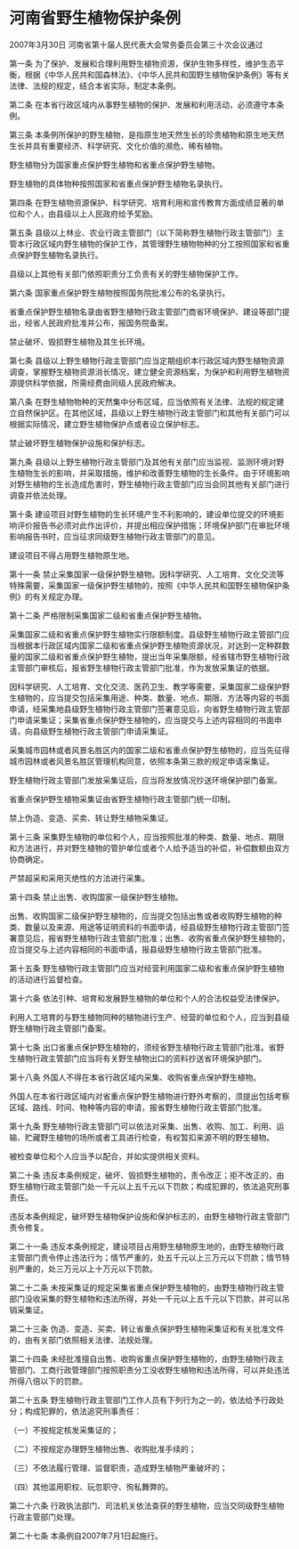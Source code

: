# 河南省野生植物保护条例

2007年3月30日 河南省第十届人民代表大会常务委员会第三十次会议通过

<!-- INFO END -->

第一条 为了保护、发展和合理利用野生植物资源，保护生物多样性，维护生态平衡，根据《中华人民共和国森林法》、《中华人民共和国野生植物保护条例》等有关法律、法规的规定，结合本省实际，制定本条例。

第二条 在本省行政区域内从事野生植物的保护、发展和利用活动，必须遵守本条例。

第三条 本条例所保护的野生植物，是指原生地天然生长的珍贵植物和原生地天然生长并具有重要经济、科学研究、文化价值的濒危、稀有植物。

野生植物分为国家重点保护野生植物和省重点保护野生植物。

野生植物的具体物种按照国家和省重点保护野生植物名录执行。

第四条 在野生植物资源保护、科学研究、培育利用和宣传教育方面成绩显著的单位和个人，由县级以上人民政府给予奖励。

第五条 县级以上林业、农业行政主管部门（以下简称野生植物行政主管部门）主管本行政区域内野生植物的保护工作，其管理野生植物物种的分工按照国家和省重点保护野生植物名录执行。

县级以上其他有关部门依照职责分工负责有关的野生植物保护工作。

第六条 国家重点保护野生植物按照国务院批准公布的名录执行。

省重点保护野生植物名录由省野生植物行政主管部门商省环境保护、建设等部门提出，经省人民政府批准并公布，报国务院备案。

禁止破坏、毁损野生植物及其生长环境。

第七条 县级以上野生植物行政主管部门应当定期组织本行政区域内野生植物资源调查，掌握野生植物资源消长情况，建立健全资源档案，为保护和利用野生植物资源提供科学依据，所需经费由同级人民政府解决。

第八条 在野生植物物种的天然集中分布区域，应当依照有关法律、法规的规定建立自然保护区。在其他区域，县级以上野生植物行政主管部门和其他有关部门可以根据实际情况，建立野生植物保护点或者设立保护标志。

禁止破坏野生植物保护设施和保护标志。

第九条 县级以上野生植物行政主管部门及其他有关部门应当监视、监测环境对野生植物生长的影响，并采取措施，维护和改善野生植物的生长条件。由于环境影响对野生植物的生长造成危害时，野生植物行政主管部门应当会同其他有关部门进行调查并依法处理。

第十条 建设项目对野生植物的生长环境产生不利影响的，建设单位提交的环境影响评价报告书必须对此作出评价，并提出相应保护措施；环境保护部门在审批环境影响报告书时，应当征求同级野生植物行政主管部门的意见。

建设项目不得占用野生植物原生地。

第十一条 禁止采集国家一级保护野生植物。因科学研究、人工培育、文化交流等特殊需要，采集国家一级保护野生植物的，按照《中华人民共和国野生植物保护条例》的有关规定办理。

第十二条 严格限制采集国家二级和省重点保护野生植物。

采集国家二级和省重点保护野生植物实行限额制度。县级野生植物行政主管部门应当根据本行政区域内国家二级和省重点保护野生植物资源状况，对达到一定种群数量的国家二级和省重点保护野生植物，提出当年采集限额，经省辖市野生植物行政主管部门审核后，报省野生植物行政主管部门批准，作为发放采集证的依据。

因科学研究、人工培育、文化交流、医药卫生、教学等需要，采集国家二级保护野生植物的，应当提交包括采集用途、种类、数量、地点、期限、方法等内容的书面申请，经采集地县级野生植物行政主管部门签署意见后，向省野生植物行政主管部门申请采集证；采集省重点保护野生植物的，应当提交与上述内容相同的书面申请，向县级野生植物行政主管部门申请采集证。

采集城市园林或者风景名胜区内的国家二级和省重点保护野生植物的，应当先征得城市园林或者风景名胜区管理机构同意，依照本条第三款的规定申请采集证。

野生植物行政主管部门发放采集证后，应当将发放情况抄送环境保护部门备案。

省重点保护野生植物采集证由省野生植物行政主管部门统一印制。

禁上伪造、变造、买卖、转让野生植物采集证。

第十三条 采集野生植物的单位和个人，应当按照批准的种类、数量、地点、期限和方法进行，并对野生植物的管护单位或者个人给予适当的补偿，补偿数额由双方协商确定。

严禁超采和采用灭绝性的方法进行采集。

第十四条 禁止出售、收购国家一级保护野生植物。

出售、收购国家二级保护野生植物的，应当提交包括出售或者收购野生植物的种类、数量以及来源、用途等证明资料的书面申请，经县级野生植物行政主管部门签署意见后，报省野生植物行政主管部门批准；出售、收购省重点保护野生植物的，应当提交与上述内容相同的书面申请，报县级野生植物行政主管部门批准。

第十五条 野生植物行政主管部门应当对经营利用国家二级和省重点保护野生植物的活动进行监督检查。

第十六条 依法引种、培育和发展野生植物的单位和个人的合法权益受法律保护。

利用人工培育的与野生植物同种的植物进行生产、经营的单位和个人，应当到县级野生植物行政主管部门备案。

第十七条 出口省重点保护野生植物的，须经省野生植物行政主管部门批准。省野生植物行政主管部门应当将有关野生植物出口的资料抄送省环境保护部门。

第十八条 外国人不得在本省行政区域内采集、收购省重点保护野生植物。

外国人在本省行政区域内对省重点保护野生植物进行野外考察的，须提出包括考察区域、路线、时间、物种等内容的申请，报省野生植物行政主管部门批准。

第十九条 野生植物行政主管部门可以依法对采集、出售、收购、加工、利用、运输、贮藏野生植物的场所或者工具进行检查，有权暂扣来源不明的野生植物。

被检查单位和个人应当予以配合，并如实提供相关资料。

第二十条 违反本条例规定，破坏、毁损野生植物的，责令改正；拒不改正的，由野生植物行政主管部门处一千元以上五千元以下罚款；构成犯罪的，依法追究刑事责任。

违反本条例规定，破坏野生植物保护设施和保护标志的，由野生植物行政主管部门责令修复。

第二十一条 违反本条例规定，建设项目占用野生植物原生地的，由野生植物行政主管部门责令停止违法行为；情节严重的，处五千元以上三万元以下罚款；情节特别严重的，处三万元以上十万元以下罚款。

第二十二条 未按采集证的规定采集省重点保护野生植物的，由野生植物行政主管部门没收采集的野生植物和违法所得，并处一千元以上五千元以下罚款，并可以吊销采集证。

第二十三条 伪造、变造、买卖、转让省重点保护野生植物采集证和有关批准文件的，由有关部门依照相关法律、法规处理。

第二十四条 未经批准擅自出售、收购省重点保护野生植物的，由野生植物行政主管部门、工商行政管理部门按照职责分工没收野生植物和违法所得，可以并处违法所得八倍以下的罚款。

第二十五条 野生植物行政主管部门工作人员有下列行为之一的，依法给予行政处分；构成犯罪的，依法追究刑事责任：

（一）不按规定核发采集证的；

（二）不按规定办理野生植物出售、收购批准手续的；

（三）不依法履行管理、监督职责，造成野生植物严重破坏的；

（四）其他滥用职权、玩忽职守、徇私舞弊的。

第二十六条 行政执法部门、司法机关依法查获的野生植物，应当交同级野生植物行政主管部门处理。

第二十七条 本条例自2007年7月1日起施行。